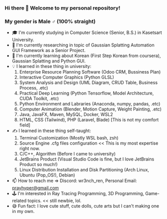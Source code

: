 ### Hi there 👋 Welcome to my personal repository!
### My gender is Male ♂️ (100% straight)
- 🎓 I'm currently studying in Computer Science (Senior, B.S.) in Kasetsart University.
- 🔬 I'm currently researching in topic of Gaussian Splatting Automation GUI Framework as a Senior Project.
- 📖 I'm currently learning about Korean (First Step Korean from coursera), Gaussian Splatting and Python GUI.
- 💡 I learned in these thing in university:
  1. Enterprise Resource Planning Software (Odoo CRM, Bussiness Plan)
  2. Interactive Computer Graphics (Python GLSL)
  3. System Analysis and Design (UML Diagram, CRUD Table, Business Process, .etc)
  4. Practical Deep Learning (Python Tensorflow, Model Architecture, CUDA Toolkit, .etc)
  5. Python Environment and Labraries (Anaconda, numpy, pandas, .etc)
  6. Computer Animation (Blender, Motion Capture, Weight Painting, .etc)
  7. Java, JavaFX, Maven, MySQL, Docker, WSL2
  8. HTML, CSS (Tailwind), PHP (Laravel, Blade) [This is not my comfort field]
- ✍️ I learned in these thing self-taught:
  1. Terminal Customization (Mostly WSL bash, zsh)
  2. Source Engine .cfg files configuration << This is my most expertise right now.
  3. C/C++, Algorithm (Before I came to university)
  4. JetBrains Product (Visual Studio Code is fine, but I love JetBrains Product so much!)
  5. Linux Distribution Installation and Disk Partitioning (Arch Linux, Ubuntu (Pop_OS!), Debian)
- 📫 How to reach me => Discord: wr3nch_ren, Personal Email: prayhyper@gmail.com
- 🕹️ I'm interested in Ray Tracing Programming, 3D Programming, Game-related topics. << still newbie, lol.
- 😅 Fun fact: I love cute stuff, cute dolls, cute arts but I can't making one in my own.

<!--
**Wr3nch-ren/Wr3nch-ren** is a ✨ _special_ ✨ repository because its `README.md` (this file) appears on your GitHub profile.

Here are some ideas to get you started:

- 🔭 I’m currently working on ...
- 🌱 I’m currently learning ...
- 👯 I’m looking to collaborate on ...
- 🤔 I’m looking for help with ...
- 💬 Ask me about ...
- 📫 How to reach me: ...
- 😄 Pronouns: ...
- ⚡ Fun fact: ...
-->
